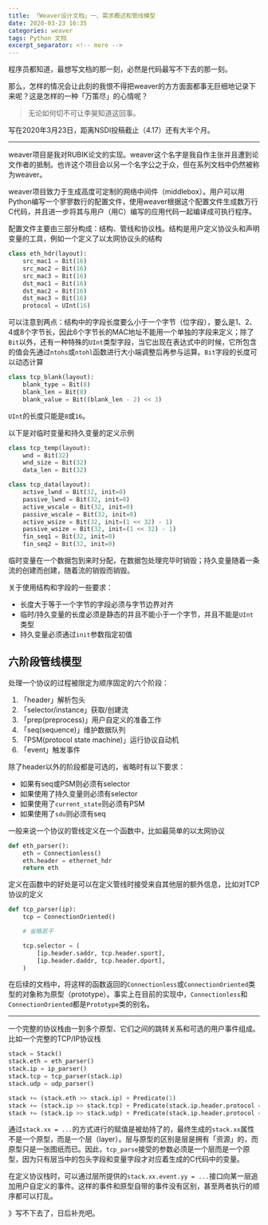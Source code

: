 ```yaml
---
title: 「Weaver设计文档」一、需求概述和管线模型
date: 2020-03-23 16:35
categories: weaver
tags: Python 文档
excerpt_separator: <!-- more -->
---
```


程序员都知道，最想写文档的那一刻，必然是代码最写不下去的那一刻。

那么，怎样的情况会让此刻的我恨不得把weaver的方方面面都事无巨细地记录下来呢？这是怎样的一种「万策尽」的心情呢？

> 无论如何切不可让李昊知道这回事。

写在2020年3月23日，距离NSDI投稿截止（4.17）还有大半个月。

<!-- more -->

----

weaver项目是我对RUBIK论文的实现。weaver这个名字是我自作主张并且遭到论文作者的抵制。也许这个项目会以另一个名字公之于众，但在系列文档中仍然被称为weaver。

weaver项目致力于生成高度可定制的网络中间件（middlebox）。用户可以用Python编写一个寥寥数行的配置文件，使用weaver根据这个配置文件生成数万行C代码，并且进一步将其与用户（用C）编写的应用代码一起编译成可执行程序。

配置文件主要由三部分构成：结构、管线和协议栈。结构是用户定义协议头和声明变量的工具，例如一个定义了以太网协议头的结构

```python
class eth_hdr(layout):
    src_mac1 = Bit(16)
    src_mac2 = Bit(16)
    src_mac3 = Bit(16)
    dst_mac1 = Bit(16)
    dst_mac2 = Bit(16)
    dst_mac3 = Bit(16)
    protocol = UInt(16)
```

可以注意到两点：结构中的字段长度要么小于一个字节（位字段），要么是1、2、4或8个字节长，因此6个字节长的MAC地址不能用一个单独的字段来定义；除了`Bit`以外，还有一种特殊的`UInt`类型字段，当它出现在表达式中的时候，它所包含的值会先通过`ntohs`或`ntohl`函数进行大小端调整后再参与运算。`Bit`字段的长度可以动态计算

```python
class tcp_blank(layout):
    blank_type = Bit(8)
    blank_len = Bit(8)
    blank_value = Bit((blank_len - 2) << 3)
```

`UInt`的长度只能是`8`或`16`。

以下是对临时变量和持久变量的定义示例

```python
class tcp_temp(layout):
    wnd = Bit(32)
    wnd_size = Bit(32)
    data_len = Bit(32)

class tcp_data(layout):
    active_lwnd = Bit(32, init=0)
    passive_lwnd = Bit(32, init=0)
    active_wscale = Bit(32, init=0)
    passive_wscale = Bit(32, init=0)
    active_wsize = Bit(32, init=(1 << 32) - 1)
    passive_wsize = Bit(32, init=(1 << 32) - 1)
    fin_seq1 = Bit(32, init=0)
    fin_seq2 = Bit(32, init=0)
```

临时变量在一个数据包到来时分配，在数据包处理完毕时销毁；持久变量随着一条流的创建而创建，随着流的销毁而销毁。

关于使用结构和字段的一些要求：
* 长度大于等于一个字节的字段必须与字节边界对齐
* 临时/持久变量的长度必须是静态的并且不能小于一个字节，并且不能是`UInt`类型
* 持久变量必须通过`init`参数指定初值

## 六阶段管线模型

处理一个协议的过程被限定为顺序固定的六个阶段：
1. 「header」解析包头
2. 「selector/instance」获取/创建流
3. 「prep(preprocess)」用户自定义的准备工作
4. 「seq(sequence)」维护数据队列
5. 「PSM(protocol state machine)」运行协议自动机
6. 「event」触发事件

除了header以外的阶段都是可选的，省略时有以下要求：
* 如果有seq或PSM则必须有selector
* 如果使用了持久变量则必须有selector
* 如果使用了`current_state`则必须有PSM
* 如果使用了`sdu`则必须有seq

一般来说一个协议的管线定义在一个函数中，比如最简单的以太网协议

```python
def eth_parser():
    eth = Connectionless()
    eth.header = ethernet_hdr
    return eth
```

定义在函数中的好处是可以在定义管线时接受来自其他层的额外信息，比如对TCP协议的定义

```python
def tcp_parser(ip):
    tcp = ConnectionOriented()

    # 省略若干

    tcp.selector = (
        [ip.header.saddr, tcp.header.sport],
        [ip.header.daddr, tcp.header.dport],
    )
```

在后续的文档中，将这样的函数返回的`Connectionless`或`ConnectionOriented`类型的对象称为原型（prototype）。事实上在目前的实现中，`Connectionless`和`ConnectionOriented`都是`Prototype`类的别名。

----

一个完整的协议栈由一到多个原型、它们之间的跳转关系和可选的用户事件组成。比如一个完整的TCP/IP协议栈

```python
stack = Stack()
stack.eth = eth_parser()
stack.ip = ip_parser()
stack.tcp = tcp_parser(stack.ip)
stack.udp = udp_parser()

stack += (stack.eth >> stack.ip) + Predicate(1)
stack += (stack.ip >> stack.tcp) + Predicate(stack.ip.header.protocol == 6)
stack += (stack.ip >> stack.udp) + Predicate(stack.ip.header.protocol == 17)
```

通过`stack.xx = ...`的方式进行的赋值是被劫持了的，最终生成的`stack.xx`属性不是一个原型，而是一个层（layer）。层与原型的区别是层是拥有「资源」的，而原型只是一张图纸而已。因此，`tcp_parse`接受的参数必须是一个层而是一个原型，因为只有层当中的包头字段和变量字段才对应着生成的C代码中的变量。

在定义协议栈时，可以通过层所提供的`stack.xx.event.yy = ...`接口向某一层追加用户自定义的事件。这样的事件和原型自带的事件没有区别，甚至两者执行的顺序都可以打乱。

》写不下去了，日后补充吧。
